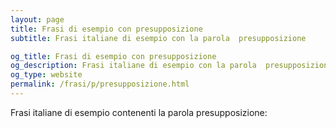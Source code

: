 ```yaml
---
layout: page
title: Frasi di esempio con presupposizione 
subtitle: Frasi italiane di esempio con la parola  presupposizione

og_title: Frasi di esempio con presupposizione 
og_description: Frasi italiane di esempio con la parola  presupposizione
og_type: website
permalink: /frasi/p/presupposizione.html
---
```


Frasi italiane di esempio contenenti la parola presupposizione:


